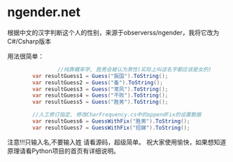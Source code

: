 # ngender.net
根据中文的汉字判断这个人的性别，来源于observerss/ngender，我将它改为C#/Csharp版本


用法很简单：<br />
```csharp
                //纯靠概率学, 胜男会被认为男性(实际上叫这名字都应该是女的)
        var resultGuess1 = Guess("振国").ToString();
        var resultGuess2 = Guess("备").ToString();
        var resultGuess3 = Guess("常风").ToString();
        var resultGuess4 = Guess("不败").ToString();
        var resultGuess5 = Guess("胜男").ToString();
```

```csharp
        //人工修订指定, 修改CharFrequency.cs中的appendFix的设置数据
        var resultGuess6 = GuessWithFix("胜男").ToString();
        var resultGuess7 = GuessWithFix("招娣").ToString();
```

注意!!!只输入名,不要输入姓
请看源码，超级简单。
祝大家使用愉快，如果想知道原理请看Python项目的首页有详细说明。
